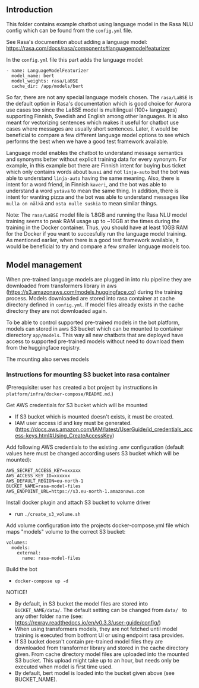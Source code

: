 ## Introduction 

This folder contains example chatbot using language model in the Rasa NLU config which can be found from the `config.yml` file.

See Rasa's documention about adding a language model: https://rasa.com/docs/rasa/components#languagemodelfeaturizer

In the `config.yml` file this part adds the language model:
```
- name: LanguageModelFeaturizer
  model_name: bert
  model_weights: rasa/LaBSE
  cache_dir: /app/models/bert
```

So far, there are not any special language models chosen. The `rasa/LaBSE` is the default option in Rasa's documentation which is good choice for Aurora use cases too since the LaBSE model is multilingual (100+ languages) supporting Finnish, Swedish and English among other languages. It is also meant for vectorizing sentences which makes it useful for chatbot use cases where messages are usually short sentences. Later, it would be beneficial to compare a few different language model options to see which performs the best when we have a good test framework available.

Language model enables the chatbot to understand message semantics and synonyms better without explicit training data for every synonym. For example, in this example bot there are Finnish intent for buying bus ticket which only contains words about `bussi` and not `linja-auto` but the bot was able to understand `linja-auto` having the same meaning. Also, there is intent for a word friend, in Finnish `kaveri`, and the bot was able to understand a word `ystävä` to mean the same thing. In addition, there is intent for wanting pizza and the bot was able to understand messages like `mulla on nälkä` and `osta mulle sushia` to mean similar things.

Note: The `rasa/LaBSE` model file is 1.8GB and running the Rasa NLU model training seems to peak RAM usage up to ~10GB at the times during the training in the Docker container. Thus, you should have at least 10GB RAM for the Docker if you want to succesfully run the language model training. As mentioned earlier, when there is a good test framework available, it would be beneficial to try and compare a few smaller language models too.

## Model management

When pre-trained language models are plugged in into nlu pipeline 
they are downloaded from transformers library in aws (https://s3.amazonaws.com/models.huggingface.co) 
during the training process. Models downloaded are stored into rasa container at 
cache directory defined in `config.yml`. If model files already exists in the cache directory 
they are not downloaded again. 

To be able to control supported pre-trained models in the bot platform, models can stored in 
aws S3 bucket which can be mounted to container dierectory `app/models`. 
This way all new chatbots that are deployed have access to supported pre-trained models 
without need to download them from the huggingface registry.

The mounting also serves models 

### Instructions for mounting S3 bucket into rasa container

(Prerequisite: user has created a bot project by instructions in `platform/infra/docker-compose/README.md`.)

Get AWS credentials for S3 bucket which will be mounted
*   If S3 bucket which is mounted doesn't exists, it must be created.
*   IAM user access id and key must be generated. (https://docs.aws.amazon.com/IAM/latest/UserGuide/id_credentials_access-keys.html#Using_CreateAccessKey)

Add following AWS credentials to the existing .env configuration 
(default values here must be changed according users S3 bucket which will be mounted):

```
AWS_SECRET_ACCESS_KEY=xxxxxx
AWS_ACCESS_KEY_ID=xxxxxx
AWS_DEFAULT_REGION=eu-north-1
BUCKET_NAME=rasa-model-files
AWS_ENDPOINT_URL=https://s3.eu-north-1.amazonaws.com
```

Install docker plugin and attach S3 bucket to volume driver
- run `./create_s3_volume.sh`

Add volume configuration into the projects docker-compose.yml file which maps "models" volume to the 
correct S3 bucket:
```
volumes:
  models:
    external:
      name: rasa-model-files
```

Build the bot 
*   `docker-compose up -d`

NOTICE!
-   By default, in S3 bucket the model files are stored into `BUCKET_NAME/data/`. The default setting can be changed from `data/ ` to any other folder name (see: https://rexray.readthedocs.io/en/v0.3.3/user-guide/config/)
-   When using transformers models, they are not fetched until model training is executed 
from botfront UI or using endpoint rasa provides.
-   If S3 bucket doesn't contain pre-trained model files they are downloaded from transformer library
and stored in the cache directory given. From cache directory model files are uploaded into the mounted S3 bucket.
This upload might take up to an hour, but needs only be executed when model is first time used.
-   By default, bert model is loaded into the bucket given above (see BUCKET_NAME).

 
